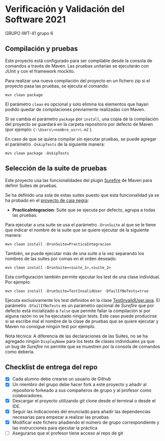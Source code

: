 # Verificación y Validación del Software 2021

GRUPO IWT-41 grupo 6

## Compilación y pruebas

Este proyecto está configurado para ser compilable desde la consola de comandos a través de Maven. Las pruebas unitarias se ejecutarán con JUnit y con el framework mockito.

Para realizar una nueva compilación del proyecto en un fichero zip si el proyecto pasa las pruebas, se ejecuta el comando:

```
mvn clean package
```

El parámetro `clean` es opcional y solo elimina los elementos que hayan podido quedar de compilaciones previamente realizadas con Maven.

Si se cambia el parámetro `package` por `install`, una copia de la compilación del proyecto se guardará en la carpeta repositorio por defecto de Maven (por ejemplo: `C:\Users\<nombre_usr>\.m2` ).

En caso de que se quiera compilar sin ejecutar pruebas, se puede agregar el parámetro `-DskipTests` de la siguiente manera:

```
mvn clean package -DskipTests
```

## Selección de la suite de pruebas

Este proyecto usa las funcionalidades del plugin [Surefire](https://maven.apache.org/surefire/maven-surefire-plugin/) de Maven para definir Suites de pruebas.

Se ha definido una sola de estas suites puesto que esta funcionalidad ya se ha probado en el [proyecto de caja negra](https://github.com/juliosanz/vv_caja_negra/tree/main):

* **PracticaIntegracion**: Suite que se ejecuta por defecto, agrupa a todas las pruebas.

Para ejecutar a una suite se usa el parámetro `-DrunSuite` al que se le tiene que indicar el nombre de la suite que se quiere ejecutar de la siguiente manera: 

```
mvn clean install -DrunSuite=PracticaIntegracion
```

También, se puede ejecutar más de una suite a la vez separando los nombres de las suites por comas en el orden deseado:

```
mvn clean install -DrunSuite=<suite_1>,<suite_2>
```

Esta configuración también permite ejecutar los test de una clase individual. Por ejemplo:

```
mvn clean install -DrunSuite=TestInvalidUser -DfailIfNoTests=true
```

Ejecuta exclusivamente los test definidos en la clase [TestInvalidUser.java](src/test/java/com/practica/integracion/TestInvalidUser.java). El parámetro `-DfailIfNoTests` es un parámetro opcional de _Surefire_ que por defecto está inicializado a `false` que permite fallar la compilación si por alguna razón no se ha ejecutado ningún tests. Este caso puede producirse si se escribe mal el nombre de la clase de pruebas que se quiere ejecutar y Maven no consigue ningún test por ejemplo.

Nota técnica: A diferencia de las declaraciones de las Suites, no se ha agregado ningún `DisplayName` para los tests de clases individuales ya que un bug de _Surefire_ no permite que se muestren por la consola de comandos como debería.

## Checklist de entrega del repo

- [x] Cada alumno debe crearse un usuario de Github
- [X] Un miembro del grupo debe hacer fork a este proyecto y añadir al repositorio forkeado a sus compañeros de grupo y al profesor como colaboradores.
- [X] Descargar el proyecto utilizando git clone desde el terminal o desde el IDE.
- [X] Seguir las indicaciones del enunciado para añadir las dependencias necesarias para empezar a realizar las pruebas
- [X] Modificar este fichero añadiendo el número de grupo correspondiente y las instrucciones para ejecutar la práctica
- [ ] Asegurarse que el profesor tiene acceso al repo de git
